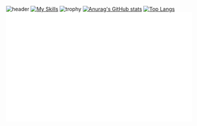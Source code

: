 ![header](https://capsule-render.vercel.app/api?type=waving&text=Hello&color=auto)
[![My Skills](https://skillicons.dev/icons?i=js,html,css,python,markdown,github,vscode)](https://skillicons.dev)
![trophy](https://github-profile-trophy.vercel.app/?username=wavgado&theme=darkhub)
[![Anurag's GitHub stats](https://github-readme-stats.vercel.app/api?username=wavgado&theme=dark&count_private=true)](https://github.com/anuraghazra/github-readme-stats)
[![Top Langs](https://github-readme-stats.vercel.app/api/top-langs/?username=wavgado&theme=dark&count_private=true)](https://github.com/anuraghazra/github-readme-stats)
![metrics](https://raw.githubusercontent.com/wavgado/wavgado/main/github-metrics.svg)

